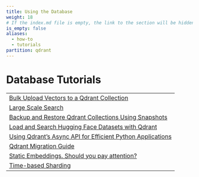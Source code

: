 ```yaml
---
title: Using the Database
weight: 18
# If the index.md file is empty, the link to the section will be hidden from the sidebar
is_empty: false
aliases:
  - how-to
  - tutorials
partition: qdrant
---
```


# Database Tutorials 

|                 | 
|--------------------------------------------|
| [Bulk Upload Vectors to a Qdrant Collection](/documentation/database-tutorials/bulk-upload/)        | 
| [Large Scale Search](/documentation/database-tutorials/large-scale-search/)        |
| [Backup and Restore Qdrant Collections Using Snapshots](/documentation/database-tutorials/create-snapshot/) |
| [Load and Search Hugging Face Datasets with Qdrant](/documentation/database-tutorials/huggingface-datasets/)                       | 
| [Using Qdrant’s Async API for Efficient Python Applications](/documentation/database-tutorials/async-api/)            | 
| [Qdrant Migration Guide](/documentation/database-tutorials/migration/)            | 
| [Static Embeddings. Should you pay attention?](/documentation/database-tutorials/static-embeddings/)            | 
| [Time-based Sharding](/documentation/database-tutorials/time-based-sharding/)            | 